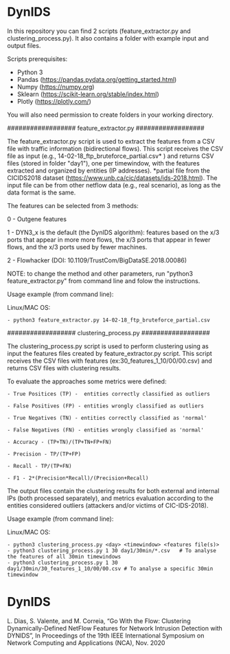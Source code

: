 # DynIDS

In this repository you can find 2 scripts (feature_extractor.py and clustering_process.py).
It also contains a folder with example input and output files.

Scripts prerequisites:
  - Python 3
  - Pandas (https://pandas.pydata.org/getting_started.html)
  - Numpy (https://numpy.org)
  - Sklearn (https://scikit-learn.org/stable/index.html)
  - Plotly (https://plotly.com/)


You will also need permission to create folders in your working directory.
  
################## feature_extractor.py ##################

The feature_extractor.py script is used to extract the features from a CSV file with traffic information (bidirectional flows).
This script receives the CSV file as input (e.g., 14-02-18_ftp_bruteforce_partial.csv* ) and returns CSV files (stored in folder "day1"), one per timewindow, with the features extracted and organized by entities (IP addresses).
*partial file from the CICIDS2018 dataset (https://www.unb.ca/cic/datasets/ids-2018.html). The input file can be from other netflow data (e.g., real scenario), as long as the data format is the same.

The features can be selected from 3 methods:

  0 - Outgene features

  1 - DYN3_x is the default (the DynIDS algorithm): features based on the x/3
      ports that appear in more more flows, the x/3 ports that appear
      in fewer flows, and the x/3 ports used by fewer machines.
  
  2 - Flowhacker (DOI: 10.1109/TrustCom/BigDataSE.2018.00086)

NOTE: to change the method and other parameters, run "python3 feature_extractor.py" from command line and folow the instructions.

Usage example (from command line):

  Linux/MAC OS:
    
    - python3 feature_extractor.py 14-02-18_ftp_bruteforce_partial.csv
  
################## clustering_process.py ##################

The clustering_process.py script is used to perform clustering using as input the features files created by feature_extractor.py script.
This script receives the CSV files with features (ex:30_features_1_10/00/00.csv) and returns CSV files with clustering results.

To evaluate the approaches some metrics were defined:

    - True Positices (TP) -  entities correctly classified as outliers
    
    - False Positives (FP) - entities wrongly classified as outliers
    
    - True Negatives (TN) - entities correctly classified as 'normal'
    
    - False Negatives (FN) - entities wrongly classified as 'normal'
    
    - Accuracy - (TP+TN)/(TP+TN+FP+FN)
    
    - Precision - TP/(TP+FP)
    
    - Recall - TP/(TP+FN)
    
    - F1 - 2*(Precision*Recall)/(Precision+Recall)
    
The output files contain the clustering results for both external and internal IPs (both processed separately), and metrics evaluation according to the entities considered outliers (attackers and/or victims of CIC-IDS-2018). 

Usage example (from command line):
  
  Linux/MAC OS:
    
    - python3 clustering_process.py <day> <timewindow> <features file(s)>
    - python3 clustering_process.py 1 30 day1/30min/*.csv   # To analyse the features of all 30min timewindows
    - python3 clustering_process.py 1 30 day1/30min/30_features_1_10/00/00.csv # To analyse a specific 30min timewindow
 


# DynIDS

L. Dias, S. Valente, and M. Correia, “Go With the Flow: Clustering Dynamically-Defined NetFlow Features for
Network Intrusion Detection with DYNIDS”, In Proceedings of the 19th IEEE International Symposium on Network
Computing and Applications (NCA), Nov. 2020

